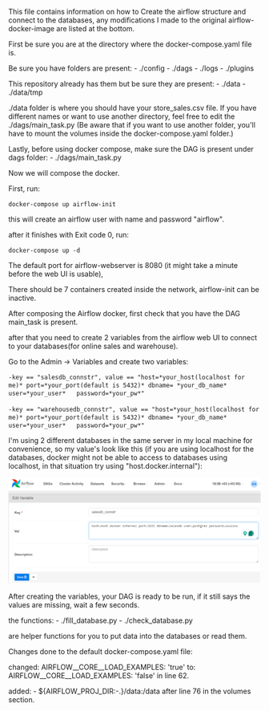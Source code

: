 This file contains information on how to Create the airflow structure and connect to the databases, any modifications I made to the original airflow-docker-image are listed at the bottom.

First be sure you are at the directory where the docker-compose.yaml file is.

Be sure you have folders are present:
	- ./config
	- ./dags
	- ./logs
	- ./plugins

This repository already has them but be sure they are present:
	- ./data
	- ./data/tmp

./data folder is where you should have your store_sales.csv file.
If you have different names or want to use another directory, feel free to edit the ./dags/main_task.py (Be aware that if you want to use another folder, you'll have to mount the volumes inside the docker-compose.yaml folder.) 

Lastly, before using docker compose, make sure the DAG is present under dags folder:
	- ./dags/main_task.py

Now we will compose the docker.


First, run:

	docker-compose up airflow-init

this will create an airflow user with name and password "airflow".


after it finishes with Exit code 0, run:

	docker-compose up -d

The default port for airflow-webserver is 8080 (it might take a minute before the web UI is usable),

There should be 7 containers created inside the network, airflow-init can be inactive.


After composing the Airflow docker, first check that you have the DAG main_task is present.

after that you need to create 2 variables from the airflow web UI to connect to your databases(for online sales and warehouse).

Go to the Admin -> Variables and create two variables:

	-key == "salesdb_connstr", value == "host=*your_host(localhost for me)* port=*your_port(default is 5432)* dbname= *your_db_name* user=*your_user* 	password=*your_pw*"

	-key == "warehousedb_connstr", value == "host=*your_host(localhost for me)* port=*your_port(default is 5432)* dbname= *your_db_name* user=*your_user* 	password=*your_pw*"



I'm using 2 different databases in the same server in my local machine for convenience, so my value's look like this (if you are using localhost for the databases, docker might not be able to access to databases using localhost, in that situation try using "host.docker.internal"):

![Alt text](/imgs/airflow_variable_ex.png)


After creating the variables, your DAG is ready to be run, if it still says the values are missing, wait a few seconds.



the functions:
	- ./fill_database.py
	- ./check_database.py

are helper functions for you to put data into the databases or read them.




Changes done to the default docker-compose.yaml file:

changed:
	AIRFLOW__CORE__LOAD_EXAMPLES: 'true'
to:
	AIRFLOW__CORE__LOAD_EXAMPLES: 'false'
in line 62.

added:
	- ${AIRFLOW_PROJ_DIR:-.}/data:/data
after line 76 in the volumes section.

